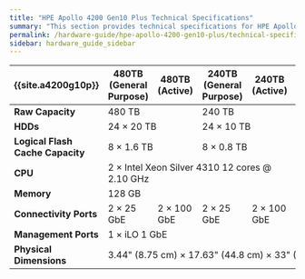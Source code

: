 ```yaml
---
title: "HPE Apollo 4200 Gen10 Plus Technical Specifications"
summary: "This section provides technical specifications for HPE Apollo 4200 Gen10 Plus node types."
permalink: /hardware-guide/hpe-apollo-4200-gen10-plus/technical-specifications.html
sidebar: hardware_guide_sidebar
---
```


<table cellspacing="0" cellpadding="0" class="tech-specs">
<thead>
  <tr>
    <th>{{site.a4200g10p}}</th>
    <th>480TB<br>(General Purpose)</th>
    <th>480TB<br>(Active)</th>
    <th>240TB<br>(General Purpose)</th>
    <th>240TB<br>(Active)</th>
    <th>90TB<br>(General Purpose)</th>
    <th>90TB<br>(Active)</th>
    <th>36TB<br>(General Purpose)</th>    
    <th>36TB<br>(Active)</th>
  </tr>
</thead>
<tbody>
  <tr>
    <td><strong>Raw Capacity</strong></td>
    <td colspan="2">480 TB</td>
    <td colspan="2">240 TB</td>
    <td colspan="2">90 TB</td>
    <td colspan="2">36 TB</td>
  </tr>
  <tr>
    <td><strong>HDDs</strong></td>
    <td colspan="2">24 &times; 20 TB</td>
    <td colspan="2">24 &times; 10 TB</td>
    <td colspan="2">9 &times; 10 TB</td>
    <td colspan="2">9 &times; 4 TB</td>
  </tr>
  <tr>
    <td><strong>Logical Flash Cache Capacity</strong></td>
    <td colspan="2">8 &times; 1.6 TB</td>
    <td colspan="2">8 &times; 0.8 TB</td>
    <td colspan="4">3 &times; 0.8 TB</td>
  </tr>
  <tr>
    <td><strong>CPU</strong></td>
    <td colspan="4">2 &times; Intel Xeon Silver 4310 12 cores @ 2.10 GHz</td>
    <td colspan="4">1 &times; Intel Xeon Silver 4310 12 cores @ 2.10 GHz</td>
  </tr>
  <tr>
    <td><strong>Memory</strong></td>
    <td colspan="4">128 GB</td>
    <td colspan="4">64 GB</td>
  </tr>
  <tr>
    <td><strong>Connectivity Ports</strong></td>
    <td>2 &times; 25 GbE</td>
    <td>2 &times; 100 GbE</td>
    <td>2 &times; 25 GbE</td>
    <td>2 &times; 100 GbE</td>
    <td colspan="4">2 &times; 25 GbE<br>or 2 &times; 100 GbE</td>
  </tr>
  <tr>
    <td><strong>Management Ports</strong></td>
    <td colspan="8">1 &times; iLO 1 GbE</td>
  </tr>
  <tr>
    <td><strong>Physical Dimensions</strong></td>
    <td colspan="8">3.44" (8.75 cm) &times; 17.63" (44.8 cm) &times; 33" (83.79 cm)</td>
  </tr>
</tbody>
</table>
